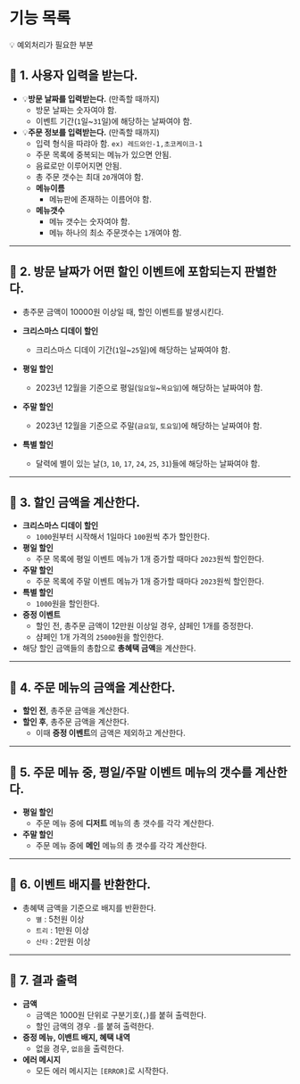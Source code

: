 # 기능 목록

💡 예외처리가 필요한 부분

## 📌 1. 사용자 입력을 받는다.

- 💡**방문 날짜를 입력받는다.** (만족할 때까지)
  - 방문 날짜는 숫자여야 함.
  - 이벤트 기간(`1`일~`31`일)에 해당하는 날짜여야 함.
- 💡**주문 정보를 입력받는다.** (만족할 때까지)
  - 입력 형식을 따랴아 함. `ex) 레드와인-1,초코케이크-1`
  - 주문 목록에 중복되는 메뉴가 있으면 안됨.
  - 음료로만 이루어지면 안됨.
  - 총 주문 갯수는 최대 `20`개여야 함.
  - **메뉴이름**
    - 메뉴판에 존재하는 이름어야 함.
  - **메뉴갯수**
    - 메뉴 갯수는 숫자여야 함.
    - 메뉴 하나의 최소 주문갯수는 `1`개여야 함.

---

## 📌 2. 방문 날짜가 어떤 할인 이벤트에 포함되는지 판별한다.

- 총주문 금액이 10000원 이상일 때, 할인 이벤트를 발생시킨다.

- **크리스마스 디데이 할인**
  - 크리스마스 디데이 기간(`1`일~`25`일)에 해당하는 날짜여야 함.
- **평일 할인**
  - 2023년 12월을 기준으로 평일(`일요일`~`목요일`)에 해당하는 날짜여야 함.
- **주말 할인**
  - 2023년 12월을 기준으로 주말(`금요일`, `토요일`)에 해당하는 날짜여야 함.
- **특별 할인**
  - 달력에 별이 있는 날(`3`, `10`, `17`, `24`, `25`, `31`)들에 해당하는 날짜여야 함.

---

## 📌 3. 할인 금액을 계산한다.

- **크리스마스 디데이 할인**
  - `1000`원부터 시작해서 1일마다 `100`원씩 추가 할인한다.
- **평일 할인**
  - 주문 목록에 평일 이벤트 메뉴가 1개 증가할 때마다 `2023`원씩 할인한다.
- **주말 할인**
  - 주문 목록에 주말 이벤트 메뉴가 1개 증가할 때마다 `2023`원씩 할인한다.
- **특별 할인**
  - `1000`원을 할인한다.
- **증정 이벤트**
  - 할인 전, 총주문 금액이 12만원 이상일 경우, 샴페인 1개를 증정한다.
  - 샴페인 1개 가격의 `25000`원을 할인한다.
- 해당 할인 금액들의 총합으로 **총혜택 금액**을 계산한다.

---

## 📌 4. 주문 메뉴의 금액을 계산한다.

- **할인 전**, 총주문 금액을 계산한다.
- **할인 후**, 총주문 금액을 계산한다.
  - 이때 **증정 이벤트**의 금액은 제외하고 계산한다.

---

## 📌 5. 주문 메뉴 중, 평일/주말 이벤트 메뉴의 갯수를 계산한다.

- **평일 할인**
  - 주문 메뉴 중에 **디저트** 메뉴의 총 갯수를 각각 계산한다.
- **주말 할인**
  - 주문 메뉴 중에 **메인** 메뉴의 총 갯수를 각각 계산한다.

---

## 📌 6. 이벤트 배지를 반환한다.

- 총혜택 금액을 기준으로 배지를 반환한다.
  - `별` : 5천원 이상
  - `트리` : 1만원 이상
  - `산타` : 2만원 이상

---

## 📌 7. 결과 출력

- **금액**
  - 금액은 1000원 단위로 구분기호(`,`)를 붙혀 출력한다.
  - 할인 금액의 경우 `-`를 붙혀 출력한다.
- **증정 메뉴, 이밴트 배지, 혜택 내역**
  - 없을 경우, `없음`을 출력한다.
- **에러 메시지**
  - 모든 에러 메시지는 `[ERROR]`로 시작한다.
